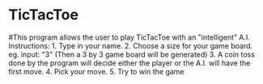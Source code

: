 # TicTacToe
#This program allows the user to play TicTacToe with an "intelligent" A.I.  Instructions:  1. Type in your name. 2. Choose a size for your game board. eg. input: "3" (Then a 3 by 3 game board will be generated) 3. A coin toss done by the program will decide either the player or the A.I. will have the first move. 4. Pick your move.  5. Try to win the game 
